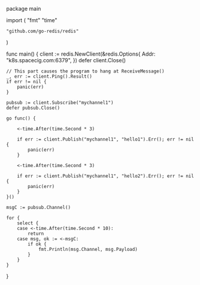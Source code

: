 package main

import (
	"fmt"
	"time"

	"github.com/go-redis/redis"
)

func main() {
	client := redis.NewClient(&redis.Options{
		Addr: "k8s.spacecig.com:6379",
	})
	defer client.Close()

	// This part causes the program to hang at ReceiveMessage()
	_, err := client.Ping().Result()
	if err != nil {
		panic(err)
	}

	pubsub := client.Subscribe("mychannel1")
	defer pubsub.Close()

	go func() {

		<-time.After(time.Second * 3)

		if err := client.Publish("mychannel1", "hello1").Err(); err != nil {
			panic(err)
		}

		<-time.After(time.Second * 3)

		if err := client.Publish("mychannel1", "hello2").Err(); err != nil {
			panic(err)
		}
	}()

	msgC := pubsub.Channel()

	for {
		select {
		case <-time.After(time.Second * 10):
			return
		case msg, ok := <-msgC:
			if ok {
				fmt.Println(msg.Channel, msg.Payload)
			}
		}
	}
}
